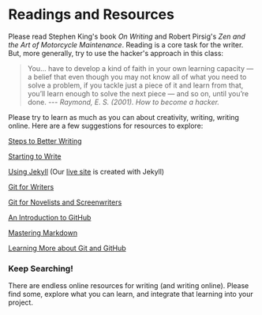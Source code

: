 # Readings and Resources

Please read Stephen King's book _On Writing_ and Robert Pirsig's _Zen and the Art of Motorcycle Maintenance_. Reading is a core task for the writer. But, more generally, try to use the hacker's approach in this class:

> You… have to develop a kind of faith in your own learning capacity — 
> a belief that even though you may not know all of what you need to solve a problem, 
> if you tackle just a piece of it and learn from that, you’ll learn enough 
> to solve the next piece — and so on, until you’re done.
> --- <cite>Raymond, E. S. (2001). How to become a hacker.</cite>

Please try to learn as much as you can about creativity, writing, writing online. Here are a few suggestions for resources to explore:

[Steps to Better Writing](http://crwr1240.netlify.com/creativity/2017/08/15/steps-to-better-writing/)

[Starting to Write](http://crwr1240.netlify.com/creativity/2017/08/12/starting-to-write/)

[Using Jekyll](https://jekyllrb.com/docs/home/) (Our [live site](http://crwr1240.netlify.com/) is created with Jekyll)

[Git for Writers](https://medium.com/electric-ship/git-for-writers-write-fiction-like-a-good-programmer-ea6f0309a69a)

[Git for Novelists and Screenwriters](http://boffosocko.com/2014/09/17/revision-control/)

[An Introduction to GitHub](https://guides.github.com/activities/hello-world/)

[Mastering Markdown](https://guides.github.com/features/mastering-markdown/)

[Learning More about Git and GitHub](https://guides.github.com/)

### Keep Searching!

There are endless online resources for writing (and writing online). Please find some, explore what you can learn, and integrate that learning into your project.

